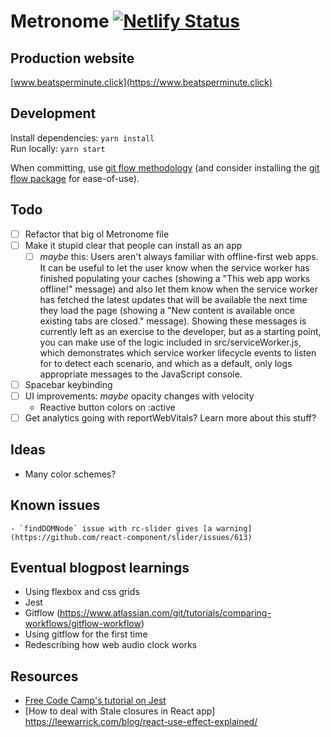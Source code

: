 # Metronome [![Netlify Status](https://api.netlify.com/api/v1/badges/6bf307f3-bb47-4482-92ae-f7d20ad900d5/deploy-status)](https://app.netlify.com/sites/beatsperminute/deploys)

## Production website

[www.beatsperminute.click](https://www.beatsperminute.click)

## Development

Install dependencies: `yarn install`  
Run locally: `yarn start`

When committing, use [git flow methodology](https://www.atlassian.com/git/tutorials/comparing-workflows/gitflow-workflow) (and consider installing the [git flow package](https://github.com/nvie/gitflow/wiki/Installation) for ease-of-use).

## Todo

-   [ ] Refactor that big ol Metronome file
-   [ ] Make it stupid clear that people can install as an app
    -   [ ] _maybe_ this: Users aren't always familiar with offline-first web apps. It can be useful to let the user know when the service worker has finished populating your caches (showing a "This web app works offline!" message) and also let them know when the service worker has fetched the latest updates that will be available the next time they load the page (showing a "New content is available once existing tabs are closed." message). Showing these messages is currently left as an exercise to the developer, but as a starting point, you can make use of the logic included in src/serviceWorker.js, which demonstrates which service worker lifecycle events to listen for to detect each scenario, and which as a default, only logs appropriate messages to the JavaScript console.
-   [ ] Spacebar keybinding
-   [ ] UI improvements: _maybe_ opacity changes with velocity
    -   Reactive button colors on :active
-   [ ] Get analytics going with reportWebVitals? Learn more about this stuff?

## Ideas

-   Many color schemes?

## Known issues

    - `findDOMNode` issue with rc-slider gives [a warning](https://github.com/react-component/slider/issues/613)

## Eventual blogpost learnings

-   Using flexbox and css grids
-   Jest
-   Gitflow (https://www.atlassian.com/git/tutorials/comparing-workflows/gitflow-workflow)
-   Using gitflow for the first time
-   Redescribing how web audio clock works

## Resources

-   [Free Code Camp's tutorial on Jest](https://www.freecodecamp.org/news/8-simple-steps-to-start-testing-react-apps-using-react-testing-library-and-jest/#8-testing-http-request)
-   [How to deal with Stale closures in React app] https://leewarrick.com/blog/react-use-effect-explained/

